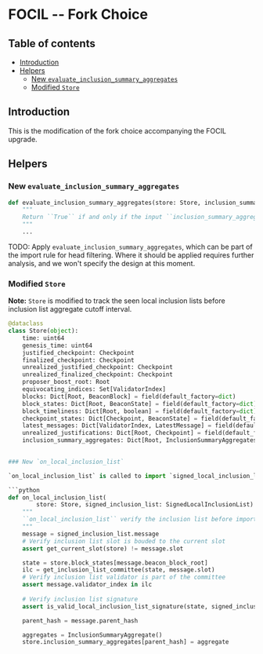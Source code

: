 # FOCIL -- Fork Choice

## Table of contents
<!-- TOC -->
<!-- START doctoc generated TOC please keep comment here to allow auto update -->
<!-- DON'T EDIT THIS SECTION, INSTEAD RE-RUN doctoc TO UPDATE -->

- [Introduction](#introduction)
- [Helpers](#helpers)
  - [New `evaluate_inclusion_summary_aggregates`](#new-evaluate_inclusion_summary_aggregates)
  - [Modified `Store`](#modified-store)

<!-- END doctoc generated TOC please keep comment here to allow auto update -->
<!-- /TOC -->

## Introduction

This is the modification of the fork choice accompanying the FOCIL upgrade.

## Helpers

### New `evaluate_inclusion_summary_aggregates`

```python
def evaluate_inclusion_summary_aggregates(store: Store, inclusion_summary_aggregates: InclusionSummaryAggregates) -> bool:
    """
    Return ``True`` if and only if the input ``inclusion_summary_aggregates`` satifies evaluation.
    """
    ...
```

TODO: Apply `evaluate_inclusion_summary_aggregates`, which can be part of the import rule for head filtering. Where it should be applied requires further analysis, and we won't specify the design at this moment.

### Modified `Store` 
**Note:** `Store` is modified to track the seen local inclusion lists before inclusion list aggregate cutoff interval.

```python
@dataclass
class Store(object):
    time: uint64
    genesis_time: uint64
    justified_checkpoint: Checkpoint
    finalized_checkpoint: Checkpoint
    unrealized_justified_checkpoint: Checkpoint
    unrealized_finalized_checkpoint: Checkpoint
    proposer_boost_root: Root
    equivocating_indices: Set[ValidatorIndex]
    blocks: Dict[Root, BeaconBlock] = field(default_factory=dict)
    block_states: Dict[Root, BeaconState] = field(default_factory=dict)
    block_timeliness: Dict[Root, boolean] = field(default_factory=dict)
    checkpoint_states: Dict[Checkpoint, BeaconState] = field(default_factory=dict)
    latest_messages: Dict[ValidatorIndex, LatestMessage] = field(default_factory=dict)
    unrealized_justifications: Dict[Root, Checkpoint] = field(default_factory=dict)
    inclusion_summary_aggregates: Dict[Root, InclusionSummaryAggregates] = field(default_factory=dict)  # [New in FOCIL]
    

### New `on_local_inclusion_list`

`on_local_inclusion_list` is called to import `signed_local_inclusion_list` to the fork choice store.

```python
def on_local_inclusion_list(
        store: Store, signed_inclusion_list: SignedLocalInclusionList) -> None:
    """
    ``on_local_inclusion_list`` verify the inclusion list before import it to fork choice store.
    """
    message = signed_inclusion_list.message
    # Verify inclusion list slot is bouded to the current slot
    assert get_current_slot(store) != message.slot

    state = store.block_states[message.beacon_block_root]
    ilc = get_inclusion_list_committee(state, message.slot)
    # Verify inclusion list validator is part of the committee
    assert message.validator_index in ilc
   
    # Verify inclusion list signature
    assert is_valid_local_inclusion_list_signature(state, signed_inclusion_list) 

    parent_hash = message.parent_hash

    aggregates = InclusionSummaryAggregate()
    store.inclusion_summary_aggregates[parent_hash] = aggregate
```